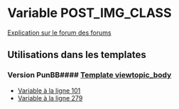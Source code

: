 # Variable POST_IMG_CLASS
[Explication sur le forum des forums](http://forum.forumactif.com/t294113-listing-des-variables#POST_IMG_CLASS)
## Utilisations dans les templates
### Version PunBB#### [Template viewtopic_body](punbb/viewtopic_body.md)
* [Variable à la ligne 101](../punbb/viewtopic_body.tpl#L101)
* [Variable à la ligne 279](../punbb/viewtopic_body.tpl#L279)